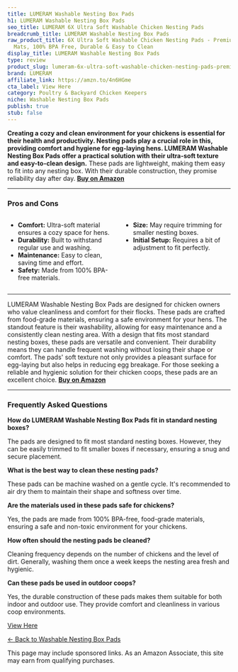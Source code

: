 ```yaml
---
title: LUMERAM Washable Nesting Box Pads
h1: LUMERAM Washable Nesting Box Pads
seo_title: LUMERAM 6X Ultra Soft Washable Chicken Nesting Pads
breadcrumb_title: LUMERAM Washable Nesting Box Pads
raw_product_title: 6X Ultra Soft Washable Chicken Nesting Pads - Premium Food Grade
  Mats, 100% BPA Free, Durable & Easy to Clean
display_title: LUMERAM Washable Nesting Box Pads
type: review
product_slug: lumeram-6x-ultra-soft-washable-chicken-nesting-pads-premium-food-grade-1a9b2f77
brand: LUMERAM
affiliate_link: https://amzn.to/4n6HGme
cta_label: View Here
category: Poultry & Backyard Chicken Keepers
niche: Washable Nesting Box Pads
publish: true
stub: false
---
```


<div id="intro" class="full-width">
  <p><strong>Creating a cozy and clean environment for your chickens is essential for their health and productivity. Nesting pads play a crucial role in this, providing comfort and hygiene for egg-laying hens. LUMERAM Washable Nesting Box Pads offer a practical solution with their ultra-soft texture and easy-to-clean design.</strong> These pads are lightweight, making them easy to fit into any nesting box. With their durable construction, they promise reliability day after day. <a href="https://amzn.to/4n6HGme" rel="nofollow sponsored noopener" target="_blank"><strong>Buy on Amazon</strong></a></p>
</div>

<hr />
<h3 id="pros-cons">Pros and Cons</h3>
<div class="pc-grid" style="display:grid;grid-template-columns:1fr 1fr;gap:16px;">
  <ul>
    <li><strong>Comfort:</strong> Ultra-soft material ensures a cozy space for hens.</li>
    <li><strong>Durability:</strong> Built to withstand regular use and washing.</li>
    <li><strong>Maintenance:</strong> Easy to clean, saving time and effort.</li>
    <li><strong>Safety:</strong> Made from 100% BPA-free materials.</li>
  </ul>
  <ul>
    <li><strong>Size:</strong> May require trimming for smaller nesting boxes.</li>
    <li><strong>Initial Setup:</strong> Requires a bit of adjustment to fit perfectly.</li>
  </ul>
</div>
<hr />

<div class="full-width">
  <p>LUMERAM Washable Nesting Box Pads are designed for chicken owners who value cleanliness and comfort for their flocks. These pads are crafted from food-grade materials, ensuring a safe environment for your hens. The standout feature is their washability, allowing for easy maintenance and a consistently clean nesting area. With a design that fits most standard nesting boxes, these pads are versatile and convenient. Their durability means they can handle frequent washing without losing their shape or comfort. The pads' soft texture not only provides a pleasant surface for egg-laying but also helps in reducing egg breakage. For those seeking a reliable and hygienic solution for their chicken coops, these pads are an excellent choice. <a href="https://amzn.to/4n6HGme" rel="nofollow sponsored noopener" target="_blank"><strong>Buy on Amazon</strong></a></p>
</div>

<hr />
<h3 id="faqs">Frequently Asked Questions</h3>

<p><strong>How do LUMERAM Washable Nesting Box Pads fit in standard nesting boxes?</strong></p>
<p>The pads are designed to fit most standard nesting boxes. However, they can be easily trimmed to fit smaller boxes if necessary, ensuring a snug and secure placement.</p>

<p><strong>What is the best way to clean these nesting pads?</strong></p>
<p>These pads can be machine washed on a gentle cycle. It's recommended to air dry them to maintain their shape and softness over time.</p>

<p><strong>Are the materials used in these pads safe for chickens?</strong></p>
<p>Yes, the pads are made from 100% BPA-free, food-grade materials, ensuring a safe and non-toxic environment for your chickens.</p>

<p><strong>How often should the nesting pads be cleaned?</strong></p>
<p>Cleaning frequency depends on the number of chickens and the level of dirt. Generally, washing them once a week keeps the nesting area fresh and hygienic.</p>

<p><strong>Can these pads be used in outdoor coops?</strong></p>
<p>Yes, the durable construction of these pads makes them suitable for both indoor and outdoor use. They provide comfort and cleanliness in various coop environments.</p>
<p><a class="btn" href="https://amzn.to/4n6HGme" target="_blank" rel="nofollow sponsored noopener">View Here</a></p>
<p><a href="/roundups/poultry-backyard-chicken-keepers/washable-nesting-box-pads/">← Back to Washable Nesting Box Pads</a></p>
<aside class="disclosure">This page may include sponsored links. As an Amazon Associate, this site may earn from qualifying purchases.</aside>
